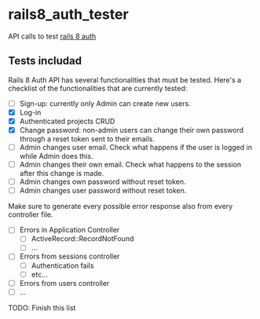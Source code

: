 # rails8_auth_tester
API calls to test [rails 8 auth](https://github.com/voscarmv/rails8_auth_api)

## Tests includad

Rails 8 Auth API has several functionalities that must be tested. Here's a checklist of the functionalities that are currently tested:

- [ ] Sign-up: currently only Admin can create new users.
- [x] Log-in
- [x] Authenticated projects CRUD
- [x] Change password: non-admin users can change their own password through a reset token sent to their emails.
- [ ] Admin changes user email. Check what happens if the user is logged in while Admin does this.
- [ ] Admin changes their own email. Check what happens to the session after this change is made.
- [ ] Admin changes own password without reset token.
- [ ] Admin changes user password without reset token.

Make sure to generate every possible error response also from every controller file.

- [ ] Errors in Application Controller
    - [ ] ActiveRecord::RecordNotFound
    - [ ] ...
- [ ] Errors from sessions controller
    - [ ] Authentication fails
    - [ ] etc...
- [ ] Errors from users controller
- [ ] ...

TODO: Finish this list